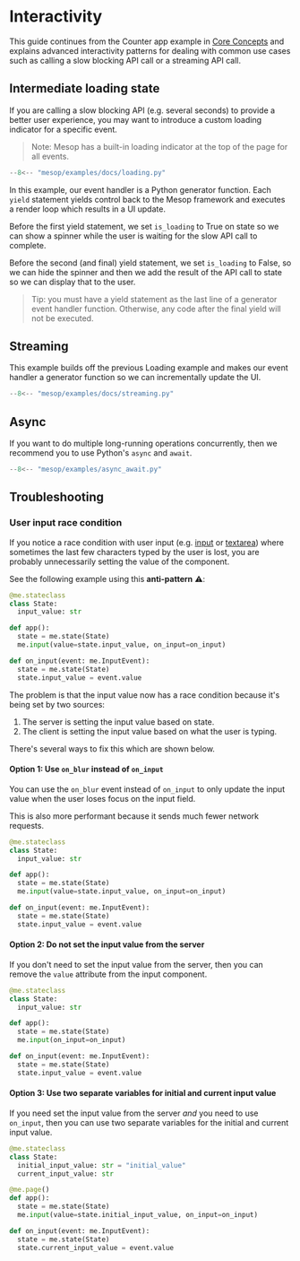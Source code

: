 # Interactivity

This guide continues from the Counter app example in [Core Concepts](../getting-started/core-concepts.md#counter-app) and explains advanced interactivity patterns for dealing with common use cases such as calling a slow blocking API call or a streaming API call.

## Intermediate loading state

If you are calling a slow blocking API (e.g. several seconds) to provide a better user experience, you may want to introduce a custom loading indicator for a specific event.

> Note: Mesop has a built-in loading indicator at the top of the page for all events.

```python
--8<-- "mesop/examples/docs/loading.py"
```

In this example, our event handler is a Python generator function. Each `yield` statement yields control back to the Mesop framework and executes a render loop which results in a UI update.

Before the first yield statement, we set `is_loading` to True on state so we can show a spinner while the user is waiting for the slow API call to complete.

Before the second (and final) yield statement, we set `is_loading` to False, so we can hide the spinner and then we add the result of the API call to state so we can display that to the user.

> Tip: you must have a yield statement as the last line of a generator event handler function. Otherwise, any code after the final yield will not be executed.

## Streaming

This example builds off the previous Loading example and makes our event handler a generator function so we can incrementally update the UI.

```python
--8<-- "mesop/examples/docs/streaming.py"
```

## Async

If you want to do multiple long-running operations concurrently, then we recommend you to use Python's `async` and `await`.

```python
--8<-- "mesop/examples/async_await.py"
```

## Troubleshooting

### User input race condition

If you notice a race condition with user input (e.g. [input](../components/input.md) or [textarea](../components/textarea.md)) where sometimes the last few characters typed by the user is lost, you are probably unnecessarily setting the value of the component.

See the following example using this **anti-pattern** :warning::

```py title="Bad example: setting the value and using on_input"
@me.stateclass
class State:
  input_value: str

def app():
  state = me.state(State)
  me.input(value=state.input_value, on_input=on_input)

def on_input(event: me.InputEvent):
  state = me.state(State)
  state.input_value = event.value
```

The problem is that the input value now has a race condition because it's being set by two sources:

1. The server is setting the input value based on state.
2. The client is setting the input value based on what the user is typing.

There's several ways to fix this which are shown below.

#### Option 1: Use `on_blur` instead of `on_input`

You can use the `on_blur` event instead of `on_input` to only update the input value when the user loses focus on the input field.

This is also more performant because it sends much fewer network requests.

```py title="Bad example: setting the value and using on_input"
@me.stateclass
class State:
  input_value: str

def app():
  state = me.state(State)
  me.input(value=state.input_value, on_input=on_input)

def on_input(event: me.InputEvent):
  state = me.state(State)
  state.input_value = event.value
```

#### Option 2: Do not set the input value from the server

If you don't need to set the input value from the server, then you can remove the `value` attribute from the input component.

```py title="Good example: not setting the value" hl_lines="7"
@me.stateclass
class State:
  input_value: str

def app():
  state = me.state(State)
  me.input(on_input=on_input)

def on_input(event: me.InputEvent):
  state = me.state(State)
  state.input_value = event.value
```

#### Option 3: Use two separate variables for initial and current input value

If you need set the input value from the server *and* you need to use `on_input`, then you can use two separate variables for the initial and current input value.

```py title="Good example: using two separate variables for initial and current input value" hl_lines="9"
@me.stateclass
class State:
  initial_input_value: str = "initial_value"
  current_input_value: str

@me.page()
def app():
  state = me.state(State)
  me.input(value=state.initial_input_value, on_input=on_input)

def on_input(event: me.InputEvent):
  state = me.state(State)
  state.current_input_value = event.value
```
